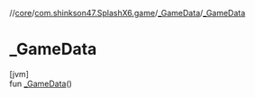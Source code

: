 //[core](../../../index.md)/[com.shinkson47.SplashX6.game](../index.md)/[_GameData](index.md)/[_GameData](_-game-data.md)

# _GameData

[jvm]\
fun [_GameData](_-game-data.md)()
